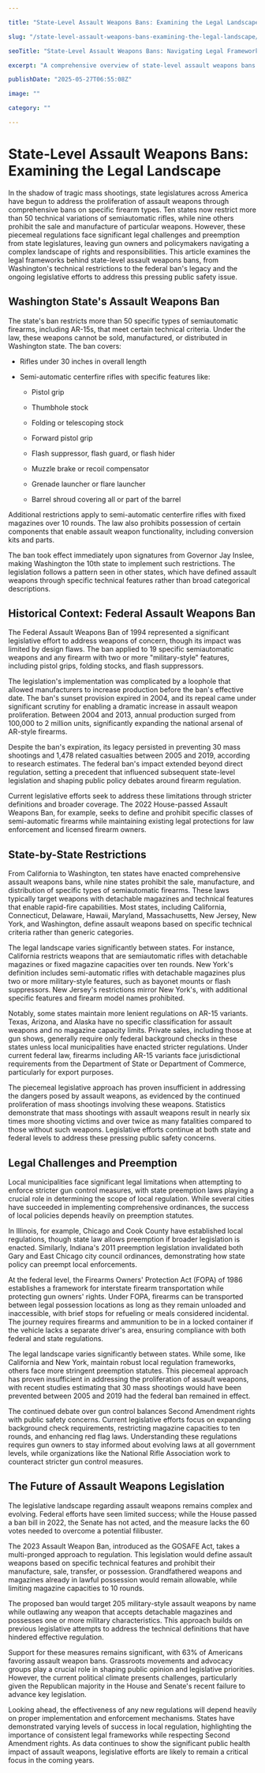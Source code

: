 ```yaml
---

title: "State-Level Assault Weapons Bans: Examining the Legal Landscape"

slug: "/state-level-assault-weapons-bans-examining-the-legal-landscape/"

seoTitle: "State-Level Assault Weapons Bans: Navigating Legal Frameworks"

excerpt: "A comprehensive overview of state-level assault weapons bans in the United States, examining legal frameworks, technical definitions, and their effectiveness in reducing gun violence."

publishDate: "2025-05-27T06:55:08Z"

image: ""

category: ""

---
```



# State-Level Assault Weapons Bans: Examining the Legal Landscape

In the shadow of tragic mass shootings, state legislatures across America have begun to address the proliferation of assault weapons through comprehensive bans on specific firearm types. Ten states now restrict more than 50 technical variations of semiautomatic rifles, while nine others prohibit the sale and manufacture of particular weapons. However, these piecemeal regulations face significant legal challenges and preemption from state legislatures, leaving gun owners and policymakers navigating a complex landscape of rights and responsibilities. This article examines the legal frameworks behind state-level assault weapons bans, from Washington's technical restrictions to the federal ban's legacy and the ongoing legislative efforts to address this pressing public safety issue.


## Washington State's Assault Weapons Ban

The state's ban restricts more than 50 specific types of semiautomatic firearms, including AR-15s, that meet certain technical criteria. Under the law, these weapons cannot be sold, manufactured, or distributed in Washington state. The ban covers:

- Rifles under 30 inches in overall length

- Semi-automatic centerfire rifles with specific features like:

  * Pistol grip

  * Thumbhole stock

  * Folding or telescoping stock

  * Forward pistol grip

  * Flash suppressor, flash guard, or flash hider

  * Muzzle brake or recoil compensator

  * Grenade launcher or flare launcher

  * Barrel shroud covering all or part of the barrel

Additional restrictions apply to semi-automatic centerfire rifles with fixed magazines over 10 rounds. The law also prohibits possession of certain components that enable assault weapon functionality, including conversion kits and parts.

The ban took effect immediately upon signatures from Governor Jay Inslee, making Washington the 10th state to implement such restrictions. The legislation follows a pattern seen in other states, which have defined assault weapons through specific technical features rather than broad categorical descriptions.


## Historical Context: Federal Assault Weapons Ban

The Federal Assault Weapons Ban of 1994 represented a significant legislative effort to address weapons of concern, though its impact was limited by design flaws. The ban applied to 19 specific semiautomatic weapons and any firearm with two or more "military-style" features, including pistol grips, folding stocks, and flash suppressors.

The legislation's implementation was complicated by a loophole that allowed manufacturers to increase production before the ban's effective date. The ban's sunset provision expired in 2004, and its repeal came under significant scrutiny for enabling a dramatic increase in assault weapon proliferation. Between 2004 and 2013, annual production surged from 100,000 to 2 million units, significantly expanding the national arsenal of AR-style firearms.

Despite the ban's expiration, its legacy persisted in preventing 30 mass shootings and 1,478 related casualties between 2005 and 2019, according to research estimates. The federal ban's impact extended beyond direct regulation, setting a precedent that influenced subsequent state-level legislation and shaping public policy debates around firearm regulation.

Current legislative efforts seek to address these limitations through stricter definitions and broader coverage. The 2022 House-passed Assault Weapons Ban, for example, seeks to define and prohibit specific classes of semi-automatic firearms while maintaining existing legal protections for law enforcement and licensed firearm owners.


## State-by-State Restrictions

From California to Washington, ten states have enacted comprehensive assault weapons bans, while nine states prohibit the sale, manufacture, and distribution of specific types of semiautomatic firearms. These laws typically target weapons with detachable magazines and technical features that enable rapid-fire capabilities. Most states, including California, Connecticut, Delaware, Hawaii, Maryland, Massachusetts, New Jersey, New York, and Washington, define assault weapons based on specific technical criteria rather than generic categories.

The legal landscape varies significantly between states. For instance, California restricts weapons that are semiautomatic rifles with detachable magazines or fixed magazine capacities over ten rounds. New York's definition includes semi-automatic rifles with detachable magazines plus two or more military-style features, such as bayonet mounts or flash suppressors. New Jersey's restrictions mirror New York's, with additional specific features and firearm model names prohibited.

Notably, some states maintain more lenient regulations on AR-15 variants. Texas, Arizona, and Alaska have no specific classification for assault weapons and no magazine capacity limits. Private sales, including those at gun shows, generally require only federal background checks in these states unless local municipalities have enacted stricter regulations. Under current federal law, firearms including AR-15 variants face jurisdictional requirements from the Department of State or Department of Commerce, particularly for export purposes.

The piecemeal legislative approach has proven insufficient in addressing the dangers posed by assault weapons, as evidenced by the continued proliferation of mass shootings involving these weapons. Statistics demonstrate that mass shootings with assault weapons result in nearly six times more shooting victims and over twice as many fatalities compared to those without such weapons. Legislative efforts continue at both state and federal levels to address these pressing public safety concerns.


## Legal Challenges and Preemption

Local municipalities face significant legal limitations when attempting to enforce stricter gun control measures, with state preemption laws playing a crucial role in determining the scope of local regulation. While several cities have succeeded in implementing comprehensive ordinances, the success of local policies depends heavily on preemption statutes.

In Illinois, for example, Chicago and Cook County have established local regulations, though state law allows preemption if broader legislation is enacted. Similarly, Indiana's 2011 preemption legislation invalidated both Gary and East Chicago city council ordinances, demonstrating how state policy can preempt local enforcements.

At the federal level, the Firearms Owners' Protection Act (FOPA) of 1986 establishes a framework for interstate firearm transportation while protecting gun owners' rights. Under FOPA, firearms can be transported between legal possession locations as long as they remain unloaded and inaccessible, with brief stops for refueling or meals considered incidental. The journey requires firearms and ammunition to be in a locked container if the vehicle lacks a separate driver's area, ensuring compliance with both federal and state regulations.

The legal landscape varies significantly between states. While some, like California and New York, maintain robust local regulation frameworks, others face more stringent preemption statutes. This piecemeal approach has proven insufficient in addressing the proliferation of assault weapons, with recent studies estimating that 30 mass shootings would have been prevented between 2005 and 2019 had the federal ban remained in effect.

The continued debate over gun control balances Second Amendment rights with public safety concerns. Current legislative efforts focus on expanding background check requirements, restricting magazine capacities to ten rounds, and enhancing red flag laws. Understanding these regulations requires gun owners to stay informed about evolving laws at all government levels, while organizations like the National Rifle Association work to counteract stricter gun control measures.


## The Future of Assault Weapons Legislation

The legislative landscape regarding assault weapons remains complex and evolving. Federal efforts have seen limited success; while the House passed a ban bill in 2022, the Senate has not acted, and the measure lacks the 60 votes needed to overcome a potential filibuster.

The 2023 Assault Weapon Ban, introduced as the GOSAFE Act, takes a multi-pronged approach to regulation. This legislation would define assault weapons based on specific technical features and prohibit their manufacture, sale, transfer, or possession. Grandfathered weapons and magazines already in lawful possession would remain allowable, while limiting magazine capacities to 10 rounds.

The proposed ban would target 205 military-style assault weapons by name while outlawing any weapon that accepts detachable magazines and possesses one or more military characteristics. This approach builds on previous legislative attempts to address the technical definitions that have hindered effective regulation.

Support for these measures remains significant, with 63% of Americans favoring assault weapon bans. Grassroots movements and advocacy groups play a crucial role in shaping public opinion and legislative priorities. However, the current political climate presents challenges, particularly given the Republican majority in the House and Senate's recent failure to advance key legislation.

Looking ahead, the effectiveness of any new regulations will depend heavily on proper implementation and enforcement mechanisms. States have demonstrated varying levels of success in local regulation, highlighting the importance of consistent legal frameworks while respecting Second Amendment rights. As data continues to show the significant public health impact of assault weapons, legislative efforts are likely to remain a critical focus in the coming years.

